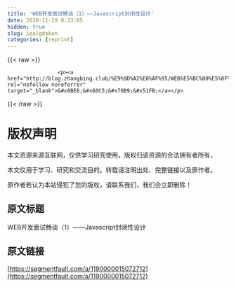 ```yaml
---
title: 'WEB开发面试畅谈（1）——Javascript封闭性设计' 
date: 2018-11-29 9:33:05
hidden: true
slug: iealgdokon
categories: [reprint]
---
```


{{< raw >}}

                    <p><a href="http://blog.zhangbing.club/%E9%9D%A2%E8%AF%95/WEB%E5%BC%80%E5%8F%91%E9%9D%A2%E8%AF%95%E7%95%85%E8%B0%88%EF%BC%881%EF%BC%89%E2%80%94%E2%80%94Javascript%E5%B0%81%E9%97%AD%E6%80%A7%E8%AE%BE%E8%AE%A1/" rel="nofollow noreferrer" target="_blank">&#x8BE6;&#x60C5;&#x70B9;&#x51FB;</a></p>
                
{{< /raw >}}

# 版权声明
本文资源来源互联网，仅供学习研究使用，版权归该资源的合法拥有者所有，

本文仅用于学习、研究和交流目的。转载请注明出处、完整链接以及原作者。

原作者若认为本站侵犯了您的版权，请联系我们，我们会立即删除！

## 原文标题
WEB开发面试畅谈（1）——Javascript封闭性设计

## 原文链接
[https://segmentfault.com/a/1190000015072712](https://segmentfault.com/a/1190000015072712)


